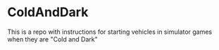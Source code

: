 # ColdAndDark
This is a repo with instructions for starting vehicles in simulator games when they are "Cold and Dark"
